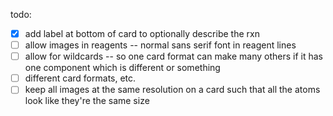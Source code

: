 todo:
- [x] add label at bottom of card to optionally describe the rxn
- [ ] allow images in reagents -- normal sans serif font in reagent lines
- [ ] allow for wildcards -- so one card format can make many others if it has one component which is different or something
- [ ] different card formats, etc.
- [ ] keep all images at the same resolution on a card such that all the atoms look like they're the same size